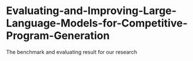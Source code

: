 # Evaluating-and-Improving-Large-Language-Models-for-Competitive-Program-Generation
The benchmark and evaluating result for our research
